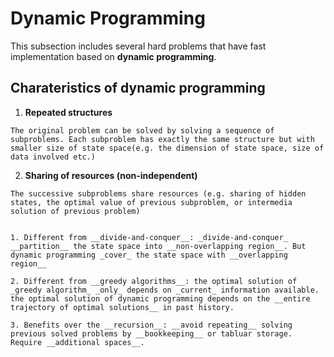 # Dynamic Programming
This subsection includes several hard problems that have fast implementation based on __dynamic programming__. 

## Charateristics of dynamic programming

  1. __Repeated structures__
  
    The original problem can be solved by solving a sequence of subproblems. Each subproblem has exactly the same structure but with smaller size of state space(e.g. the dimension of state space, size of data involved etc.)


  2. __Sharing of resources (non-independent)__

    The successive subproblems share resources (e.g. sharing of hidden states, the optimal value of previous subproblem, or intermedia solution of previous problem)


    1. Different from __divide-and-conquer__: _divide-and-conquer_ __partition__ the state space into __non-overlapping region__. But dynamic programming _cover_ the state space with __overlapping region__

    2. Different from __greedy algorithms__: the optimal solution of _greedy algorithm_ _only_ depends on _current_ information available. the optimal solution of dynamic programming depends on the __entire trajectory of optimal solutions__ in past history. 

    3. Benefits over the __recursion__: __avoid repeating__ solving previous solved problems by __bookkeeping__ or tabluar storage. Require __additional spaces__. 
